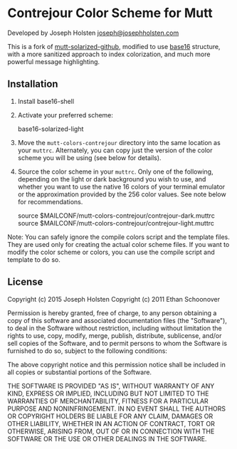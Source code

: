 Contrejour Color Scheme for Mutt
================================

Developed by Joseph Holsten <joseph@josephholsten.com>

This is a fork of [mutt-solarized-github][mutt-solarized-github],
modified to use [base16][base16] structure, with a more sanitized
approach to index colorization, and much more powerful
message highlighting.

[mutt-solarized-github]: https://github.com/altercation/mutt-colors-solarized
[base16]: http://chriskempson.com/projects/base16/

Installation
------------

1. Install base16-shell
1. Activate your preferred scheme:

    base16-solarized-light

1. Move the `mutt-colors-contrejour` directory into the same location as your
   `muttrc`. Alternately, you can copy just the version of the color scheme you
   will be using (see below for details).

2. Source the color scheme in your `muttrc`. Only one of the following, depending
   on the light or dark background you wish to use, and whether you want to use
   the native 16 colors of your terminal emulator or the approximation
   provided by the 256 color values. See note below for recommendations.

    source $MAILCONF/mutt-colors-contrejour/contrejour-dark.muttrc
    source $MAILCONF/mutt-colors-contrejour/contrejour-light.muttrc

Note: You can safely ignore the compile colors script and the template files.
They are used only for creating the actual color scheme files. If you want to
modify the color scheme or colors, you can use the compile script and template
to do so.

License
-------
Copyright (c) 2015 Joseph Holsten
Copyright (c) 2011 Ethan Schoonover

Permission is hereby granted, free of charge, to any person obtaining a copy
of this software and associated documentation files (the "Software"), to deal
in the Software without restriction, including without limitation the rights
to use, copy, modify, merge, publish, distribute, sublicense, and/or sell
copies of the Software, and to permit persons to whom the Software is
furnished to do so, subject to the following conditions:

The above copyright notice and this permission notice shall be included in
all copies or substantial portions of the Software.

THE SOFTWARE IS PROVIDED "AS IS", WITHOUT WARRANTY OF ANY KIND, EXPRESS OR
IMPLIED, INCLUDING BUT NOT LIMITED TO THE WARRANTIES OF MERCHANTABILITY,
FITNESS FOR A PARTICULAR PURPOSE AND NONINFRINGEMENT. IN NO EVENT SHALL THE
AUTHORS OR COPYRIGHT HOLDERS BE LIABLE FOR ANY CLAIM, DAMAGES OR OTHER
LIABILITY, WHETHER IN AN ACTION OF CONTRACT, TORT OR OTHERWISE, ARISING FROM,
OUT OF OR IN CONNECTION WITH THE SOFTWARE OR THE USE OR OTHER DEALINGS IN
THE SOFTWARE.
